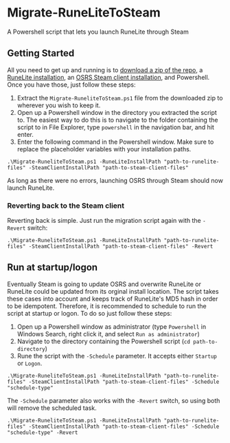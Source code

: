 # Migrate-RuneLiteToSteam
A Powershell script that lets you launch RuneLite through Steam

## Getting Started
All you need to get up and running is to [download a zip of the repo](https://github.com/ewisted/Migrate-RuneLiteToSteam/archive/refs/heads/main.zip), a [RuneLite installation](https://runelite.net/), an [OSRS Steam client installation](https://store.steampowered.com/app/1343370/Old_School_RuneScape/), and Powershell. Once you have those, just follow these steps:
1. Extract the `Migrate-RuneliteToSteam.ps1` file from the downloaded zip to wherever you wish to keep it.
2. Open up a Powershell window in the directory you extracted the script to. The easiest way to do this is to navigate to the folder containing the script to in File Explorer, type `powershell` in the navigation bar, and hit enter.
3. Enter the following command in the Powershell window. Make sure to replace the placeholder variables with your installation paths.
  ```
  .\Migrate-RuneliteToSteam.ps1 -RuneLiteInstallPath "path-to-runelite-files" -SteamClientInstallPath "path-to-steam-client-files"
  ```
As long as there were no errors, launching OSRS through Steam should now launch RuneLite.

### Reverting back to the Steam client
Reverting back is simple. Just run the migration script again with the `-Revert` switch:
  ```
  .\Migrate-RuneliteToSteam.ps1 -RuneLiteInstallPath "path-to-runelite-files" -SteamClientInstallPath "path-to-steam-client-files" -Revert
  ```
  
## Run at startup/logon
Eventually Steam is going to update OSRS and overwrite RuneLite or RuneLite could be updated from its orginal install location. The script takes these cases into account and keeps track of RuneLite's MD5 hash in order to be idempotent. Therefore, it is recommended to schedule to run the script at startup or logon. To do so just follow these steps:
1. Open up a Powershell window as administrator (type `Powershell` in Windows Search, right click it, and select `Run as administrator`)
2. Navigate to the directory containing the Powershell script (`cd path-to-directory`)
3. Rune the script with the `-Schedule` parameter. It accepts either `Startup` or `Logon`.
  ```
  .\Migrate-RuneliteToSteam.ps1 -RuneLiteInstallPath "path-to-runelite-files" -SteamClientInstallPath "path-to-steam-client-files" -Schedule "schedule-type"
  ```
The `-Schedule` parameter also works with the `-Revert` switch, so using both will remove the scheduled task.
  ```
  .\Migrate-RuneliteToSteam.ps1 -RuneLiteInstallPath "path-to-runelite-files" -SteamClientInstallPath "path-to-steam-client-files" -Schedule "schedule-type" -Revert
  ```
